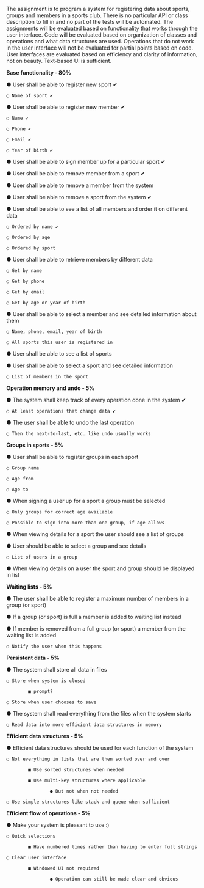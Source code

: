 The assignment is to program a system for registering data about sports, groups and members
in a sports club. There is no particular API or class description to fill in and no part of the tests
will be automated. The assignments will be evaluated based on functionality that works through
the user interface. Code will be evaluated based on organization of classes and operations and
what data structures are used. Operations that do not work in the user interface will not be
evaluated for partial points based on code. User interfaces are evaluated based on efficiency
and clarity of information, not on beauty. Text-based UI is sufficient.



**Base functionality - 80%**

● User shall be able to register new sport ✔

	○ Name of sport ✔

● User shall be able to register new member ✔

  	○ Name ✔

  	○ Phone ✔

  	○ Email ✔

  	○ Year of birth ✔

● User shall be able to sign member up for a particular sport ✔

● User shall be able to remove member from a sport ✔

● User shall be able to remove a member from the system

● User shall be able to remove a sport from the system ✔

● User shall be able to see a list of all members and order it on different data

  	○ Ordered by name ✔

  	○ Ordered by age

  	○ Ordered by sport

● User shall be able to retrieve members by different data

  	○ Get by name

  	○ Get by phone

  	○ Get by email

  	○ Get by age or year of birth

● User shall be able to select a member and see detailed information about them

 	○ Name, phone, email, year of birth

  	○ All sports this user is registered in

● User shall be able to see a list of sports

● User shall be able to select a sport and see detailed information

  	○ List of members in the sport


**Operation memory and undo - 5%**

● The system shall keep track of every operation done in the system ✔

  	○ At least operations that change data ✔

● The user shall be able to undo the last operation

  	○ Then the next-to-last, etc… like undo usually works


**Groups in sports - 5%**

● User shall be able to register groups in each sport

  	○ Group name

  	○ Age from

  	○ Age to

● When signing a user up for a sport a group must be selected

  	○ Only groups for correct age available

  	○ Possible to sign into more than one group, if age allows

● When viewing details for a sport the user should see a list of groups

● User should be able to select a group and see details

  	○ List of users in a group

● When viewing details on a user the sport and group should be displayed in list


**Waiting lists - 5%**

● The user shall be able to register a maximum number of members in a group (or sport)

● If a group (or sport) is full a member is added to waiting list instead

● If member is removed from a full group (or sport) a member from the waiting list is added

  	○ Notify the user when this happens


**Persistent data - 5%**

● The system shall store all data in files

  	○ Store when system is closed

        	■ prompt?

  	○ Store when user chooses to save

● The system shall read everything from the files when the system starts

  	○ Read data into more efficient data structures in memory


**Efficient data structures - 5%**

● Efficient data structures should be used for each function of the system

  	○ Not everything in lists that are then sorted over and over

        	■ Use sorted structures when needed

        	■ Use multi-key structures where applicable

                	● But not when not needed

  	○ Use simple structures like stack and queue when sufficient


**Efficient flow of operations - 5%**

● Make your system is pleasant to use :)

  	○ Quick selections

        	■ Have numbered lines rather than having to enter full strings

  	○ Clear user interface

        	■ Windowed UI not required

                	● Operation can still be made clear and obvious
